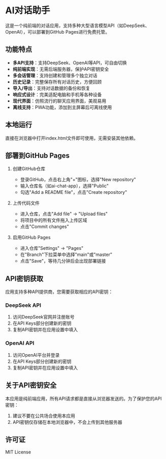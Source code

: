 # AI对话助手

这是一个纯前端的对话应用，支持多种大型语言模型API（如DeepSeek、OpenAI），可以部署到GitHub Pages进行免费托管。

## 功能特点

- **多API支持**：支持DeepSeek、OpenAI等API，可自由切换
- **纯前端实现**：无需后端服务器，保护API密钥安全
- **多会话管理**：支持创建和管理多个独立对话
- **历史记录**：完整保存所有对话历史，方便回顾
- **导入/导出**：支持对话数据的备份和恢复
- **响应式设计**：完美适配电脑和手机等各种设备
- **现代界面**：仿照流行的聊天应用界面，美观易用
- **离线支持**：PWA功能，添加到主屏幕后可离线使用

## 本地运行

直接在浏览器中打开index.html文件即可使用，无需安装其他依赖。

## 部署到GitHub Pages

1. 创建GitHub仓库
   - 登录GitHub，点击右上角"+"图标，选择"New repository"
   - 输入仓库名（如ai-chat-app），选择"Public"
   - 勾选"Add a README file"，点击"Create repository"

2. 上传代码文件
   - 进入仓库，点击"Add file" → "Upload files"
   - 将项目中的所有文件拖入上传区域
   - 点击"Commit changes"

3. 启用GitHub Pages
   - 进入仓库"Settings" → "Pages"
   - 在"Branch"下拉菜单中选择"main"或"master"
   - 点击"Save"，等待几分钟后会出现部署链接

## API密钥获取

应用支持多种API提供商，您需要获取相应的API密钥：

### DeepSeek API
1. 访问DeepSeek官网并注册账号
2. 在API Keys部分创建新的密钥
3. 复制API密钥并在应用设置中填入

### OpenAI API
1. 访问OpenAI平台并登录
2. 在API Keys部分创建新的密钥
3. 复制API密钥并在应用设置中填入

## 关于API密钥安全

本应用是纯前端应用，所有API请求都是直接从浏览器发送的。为了保护您的API密钥：

1. 建议不要在公共场合使用本应用
2. API密钥仅存储在本地浏览器中，不会上传到其他服务器

## 许可证

MIT License 